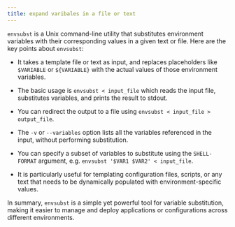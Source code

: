 ```yaml
---
title: expand varibales in a file or text
---
```


`envsubst` is a Unix command-line utility that substitutes environment variables with their corresponding values in a given text or file. Here are the key points about `envsubst`:

- It takes a template file or text as input, and replaces placeholders like `$VARIABLE` or `${VARIABLE}` with the actual values of those environment variables.

- The basic usage is `envsubst < input_file` which reads the input file, substitutes variables, and prints the result to stdout.

- You can redirect the output to a file using `envsubst < input_file > output_file`.

- The `-v` or `--variables` option lists all the variables referenced in the input, without performing substitution.

- You can specify a subset of variables to substitute using the `SHELL-FORMAT` argument, e.g. `envsubst '$VAR1 $VAR2' < input_file`.

- It is particularly useful for templating configuration files, scripts, or any text that needs to be dynamically populated with environment-specific values.

In summary, `envsubst` is a simple yet powerful tool for variable substitution, making it easier to manage and deploy applications or configurations across different environments.
